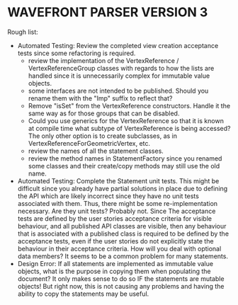# WAVEFRONT PARSER VERSION 3


Rough list:
 * Automated Testing: Review the completed view creation acceptance tests since some refactoring is required.
    * review the implementation of the VertexReference / VertexReferenceGroup classes with regards
      to how the lists are handled since it is unnecessarily complex for immutable value objects.
    * some interfaces are not intended to be published.  Should you rename them with the "Imp" suffix
      to reflect that?
    * Remove "isSet" from the VertexReference constructors.  Handle it the same way as for those
      groups that can be disabled.
    * Could you use generics for the VertexReference so that it is known at compile time what subtype
      of VertexReference is being accessed?  The only other option is to create subclasses, as in
      VertexReferenceForGeometricVertex, etc.
    * review the names of all the statement classes.
    * review the method names in StatementFactory since you renamed some classes and their
      create/copy methods may still use the old name.
 * Automated Testing: Complete the Statement unit tests.  This might be difficult since you already have partial
   solutions in place due to defining the API which are likely incorrect since they have no unit tests associated
   with them.  Thus, there might be some re-implementation necessary.  Are they unit tests?  Probably not.  Since
   The acceptance tests are defined by the user stories acceptance criteria for visible behaviour, and all published
   API classes are visible, then any behaviour that is associated with a published class is required to be defined
   by the acceptance tests, even if the user stories do not explicitly state the behaviour in their acceptance
   criteria.  How will you deal with optional data members?  It seems to be a common problem for many statements.
 * Design Error: If all statements are implemented as immutable value objects, what is the purpose in copying them
   when populating the document?  It only makes sense to do so IF the statements are mutable objects!  But right now,
   this is not causing any problems and having the ability to copy the statements may be useful.

